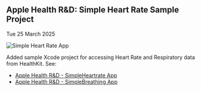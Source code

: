 
## Apple Health R&D: Simple Heart Rate Sample Project

Tue 25 March 2025

![Simple Heart Rate App](https://rmit-ace.github.io/res/simpleheart.gif)

Added sample Xcode project for accessing Heart Rate and Respiratory data from HealthKit.
See:
- [Apple Health R&D - SimpleHeartrate App](https://github.com/RMIT-Ace/Apple-Health-and-Fitness/tree/main/prj/SimpleHeartrate)
- [Apple Health R&D - SimpleBreathing App](https://github.com/RMIT-Ace/Apple-Health-and-Fitness/tree/main/prj/SimpleBreathingRate)